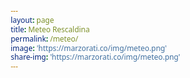 ```yaml
---
layout: page
title: Meteo Rescaldina
permalink: /meteo/
image: 'https://marzorati.co/img/meteo.png'
share-img: 'https://marzorati.co/img/meteo.png'
---
```

<center>


<head>
    <meta charset="UTF-8">
    <meta name="viewport" content="width=device-width, initial-scale=1.0">
    <title>Previsioni Meteo Rescaldina</title>
    <link rel="stylesheet" href="https://cdnjs.cloudflare.com/ajax/libs/font-awesome/6.4.0/css/all.min.css">
    <style>
        * {
            margin: 0;
            padding: 0;
            box-sizing: border-box;
            font-family: 'Segoe UI', Tahoma, Geneva, Verdana, sans-serif;
        }
        
        body {
            background: linear-gradient(135deg, #6e8efb, #a777e3);
            color: #fff;
            min-height: 100vh;
            padding: 20px;
        }
        
        .container {
            max-width: 1000px;
            margin: 0 auto;
            padding: 20px;
        }
        
        header {
            text-align: center;
            margin-bottom: 30px;
        }
        
        h1 {
            font-size: 2.5rem;
            margin-bottom: 10px;
        }
        
        .subtitle {
            font-size: 1.1rem;
            opacity: 0.9;
        }
        
        .weather-cards {
            display: grid;
            grid-template-columns: repeat(auto-fit, minmax(150px, 1fr));
            gap: 20px;
            margin-top: 30px;
        }
        
        .weather-card {
            background: rgba(255, 255, 255, 0.2);
            backdrop-filter: blur(10px);
            border-radius: 15px;
            padding: 20px;
            text-align: center;
            transition: transform 0.3s;
        }
        
        .weather-card:hover {
            transform: translateY(-5px);
            background: rgba(255, 255, 255, 0.3);
        }
        
        .day {
            font-size: 1.3rem;
            font-weight: bold;
            margin-bottom: 10px;
        }
        
        .date {
            font-size: 0.9rem;
            opacity: 0.8;
            margin-bottom: 15px;
        }
        
        .weather-icon {
            font-size: 2.5rem;
            margin-bottom: 15px;
        }
        
        .temp {
            font-size: 1.8rem;
            font-weight: bold;
            margin-bottom: 5px;
        }
        
        .description {
            font-size: 0.9rem;
            opacity: 0.9;
            margin-bottom: 10px;
            text-transform: capitalize;
        }
        
        .details {
            font-size: 0.8rem;
            opacity: 0.8;
            margin-top: 10px;
        }
        
        .loading {
            text-align: center;
            font-size: 1.2rem;
            margin-top: 50px;
        }
        
        .error {
            background: rgba(255, 107, 107, 0.2);
            padding: 20px;
            border-radius: 10px;
            text-align: center;
            margin-top: 20px;
        }
        
        @media (max-width: 768px) {
            .weather-cards {
                grid-template-columns: repeat(2, 1fr);
            }
        }
        
        @media (max-width: 480px) {
            .weather-cards {
                grid-template-columns: 1fr;
            }
        }
    </style>
</head>
<body>
    <div class="container">
        <header>
            <h1>Previsioni Meteo Rescaldina</h1>
            <p class="subtitle">Prossimi 6 giorni</p>
        </header>
        
        <div class="weather-cards" id="weather-cards">
            <div class="loading">
                <i class="fas fa-spinner fa-spin"></i> Caricamento dati meteo...
            </div>
        </div>
    </div>

    <script>
        // API Config
        const API_KEY = "ApnIbUcAvKoThDuZIgrogmWjOnZRSVHu";
        const LOCATION = "45.6206,8.9526";  // Coordinate di Rescaldina
        const DAYS = 6;
        
        // Fetch Weather Data
        async function fetchWeather() {
            const weatherContainer = document.getElementById("weather-cards");
            
            try {
                const response = await fetch(
                    `https://api.tomorrow.io/v4/weather/forecast?location=${LOCATION}&apikey=${API_KEY}&timesteps=daily&units=metric`
                );
                
                if (!response.ok) {
                    const errorData = await response.json();
                    throw new Error(errorData.message || `Errore HTTP! Status: ${response.status}`);
                }
                
                const data = await response.json();
                
                if (!data.timelines?.daily) {
                    throw new Error("Formato dati non valido");
                }
                
                displayWeather(data.timelines.daily);
            } catch (error) {
                weatherContainer.innerHTML = `
                    <div class="error">
                        <i class="fas fa-exclamation-triangle"></i> Errore nel recupero dei dati:<br>
                        ${error.message}<br><br>
                        <small>Verifica la console per dettagli.</small>
                    </div>
                `;
                console.error("Dettaglio errore:", error);
            }
        }
        
        // Display Weather Data
        function displayWeather(dailyData) {
            const weatherContainer = document.getElementById("weather-cards");
            weatherContainer.innerHTML = "";
            
            // Get next 6 days (skip today if needed)
            const forecastDays = dailyData.slice(0, DAYS);
            
            forecastDays.forEach(day => {
                const date = new Date(day.time);
                const dayName = date.toLocaleDateString("it-IT", { weekday: "long" });
                const formattedDate = date.toLocaleDateString("it-IT", { day: "numeric", month: "short" });
                
                const weatherCode = day.values.weatherCode;
                const tempMax = Math.round(day.values.temperatureMax);
                const tempMin = Math.round(day.values.temperatureMin);
                const humidity = Math.round(day.values.humidityAvg);
                const windSpeed = Math.round(day.values.windSpeedAvg);
                
                weatherContainer.innerHTML += `
                    <div class="weather-card">
                        <div class="day">${capitalizeFirstLetter(dayName)}</div>
                        <div class="date">${formattedDate}</div>
                        <div class="weather-icon">${getWeatherIcon(weatherCode)}</div>
                        <div class="temp">${tempMax}° <span style="opacity:0.7;">${tempMin}°</span></div>
                        <div class="description">${getWeatherDescription(weatherCode)}</div>
                        <div class="details">
                            <div><i class="fas fa-tint"></i> ${humidity}%</div>
                            <div><i class="fas fa-wind"></i> ${windSpeed} km/h</div>
                        </div>
                    </div>
                `;
            });
        }
        
        // Helper functions
        function capitalizeFirstLetter(string) {
            return string.charAt(0).toUpperCase() + string.slice(1);
        }
        
        function getWeatherIcon(weatherCode) {
            const icons = {
                1000: "☀️", 1100: "🌤", 1101: "⛅", 1102: "🌥",
                1001: "☁️", 2000: "🌫", 2100: "🌫", 4000: "🌧",
                4001: "🌧", 4200: "🌦", 4201: "🌧", 5000: "❄️",
                5001: "🌨", 5100: "❄️", 5101: "🌨", 6000: "🌧",
                6001: "🌧", 6200: "🌧", 6201: "🌧", 7000: "🌨",
                7101: "🌨", 7102: "🌨", 8000: "⛈"
            };
            return icons[weatherCode] || "🌤";
        }
        
        function getWeatherDescription(weatherCode) {
            const descriptions = {
                1000: "Sereno", 1100: "Preval. sereno", 1101: "Parz. nuvoloso",
                1102: "Molto nuvoloso", 1001: "Nuvoloso", 2000: "Nebbia",
                2100: "Nebbia leggera", 4000: "Pioviggine", 4001: "Pioggia",
                4200: "Pioggia leggera", 4201: "Pioggia intensa", 5000: "Neve",
                5001: "Nevischio", 5100: "Neve leggera", 5101: "Neve intensa",
                6000: "Pioggia gelata", 6001: "Pioggia congelante",
                6200: "Pioggia gelata leggera", 6201: "Pioggia gelata intensa",
                7000: "Grandine", 7101: "Grandine intensa", 7102: "Grandine leggera",
                8000: "Temporale"
            };
            return descriptions[weatherCode] || "Condizioni variabili";
        }
        
        // Initialize
        document.addEventListener("DOMContentLoaded", fetchWeather);
    </script>
</body>


</center>